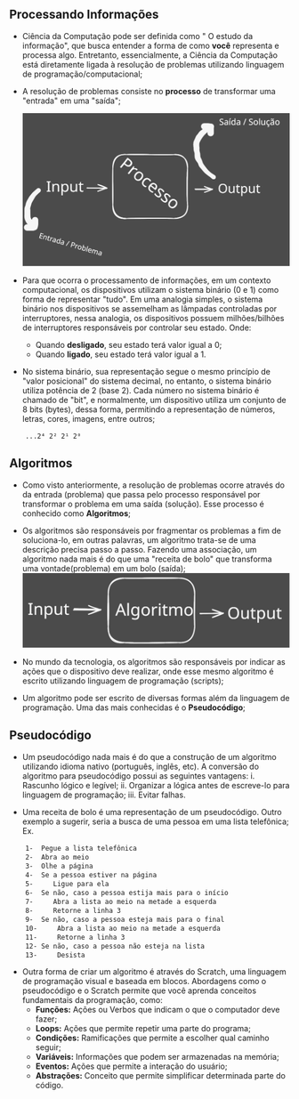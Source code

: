 
## Processando Informações

- Ciência da Computação pode ser definida como  " O estudo da informação", que busca entender a forma de como **você** representa e processa algo. Entretanto, essencialmente, a Ciência da Computação está diretamente ligada à resolução de problemas utilizando linguagem de programação/computacional;

- A resolução de problemas consiste no **processo** de transformar uma "entrada" em uma "saída";

	<img src="Assets/Drawing 2025-07-29 22.25.26.excalidraw.svg">

- Para que ocorra o processamento de informações,  em um contexto computacional, os dispositivos utilizam o sistema binário (0 e 1) como forma de representar "tudo". Em uma analogia simples, o sistema binário nos dispositivos se assemelham as lâmpadas controladas por interruptores, nessa analogia, os dispositivos possuem milhões/bilhões de interruptores responsáveis por controlar seu estado. Onde:
	- Quando **desligado**, seu estado terá valor igual a 0;
	- Quando **ligado**, seu estado terá valor igual a 1.

- No sistema binário, sua representação segue o mesmo princípio de "valor posicional" do sistema decimal, no entanto, o sistema binário utiliza potência de 2 (base 2). Cada número  no sistema binário é chamado de "bit", e normalmente, um dispositivo utiliza um conjunto de 8 bits (bytes), dessa forma, permitindo a representação de números, letras, cores, imagens, entre outros;
```
	...2⁴ 2² 2¹ 2⁰
```

## Algoritmos

- Como visto anteriormente, a resolução de problemas ocorre através do da entrada (problema) que passa pelo processo responsável por transformar o problema em uma saída (solução). Esse processo é conhecido como **Algoritmos**; 

- Os algoritmos são responsáveis por fragmentar os problemas a fim de soluciona-lo, em outras palavras, um algoritmo trata-se de uma descrição precisa passo a passo. Fazendo uma associação, um algoritmo nada mais é do que uma "receita de bolo" que transforma uma vontade(problema) em um bolo (saída);
	<img src="Assets/Drawing 2025-07-29 23.11.42.excalidraw.svg">

- No mundo da tecnologia, os algoritmos são responsáveis por indicar as ações que o dispositivo deve realizar,  onde esse mesmo algoritmo é escrito utilizando linguagem de programação (scripts);

- Um algoritmo pode ser escrito de diversas formas além da linguagem de programação. Uma das mais conhecidas é o **Pseudocódigo**;

## Pseudocódigo

- Um pseudocódigo nada mais é do que a construção de um algoritmo utilizando idioma nativo (português, inglês, etc). A conversão do algoritmo para pseudocódigo possui as seguintes vantagens:
	i. Rascunho lógico e legível;
	ii. Organizar a lógica antes de escreve-lo para linguagem de programação;
	iii. Evitar falhas.

- Uma receita de bolo é uma representação de um pseudocódigo. Outro exemplo a sugerir, seria a busca de uma pessoa em uma lista telefônica;
	Ex.
```
	1-  Pegue a lista telefônica
	2-  Abra ao meio
	3-  Olhe a página
	4-  Se a pessoa estiver na página
	5-     Ligue para ela
	6-  Se não, caso a pessoa estija mais para o início
	7-     Abra a lista ao meio na metade a esquerda
	8-     Retorne a linha 3
	9-  Se não, caso a pessoa esteja mais para o final
	10-     Abra a lista ao meio na metade a esquerda
	11-     Retorne a linha 3
	12- Se não, caso a pessoa não esteja na lista
	13-     Desista
```

- Outra forma de criar um algoritmo é através do Scratch, uma linguagem de programação visual e baseada em blocos. Abordagens como o pseudocódigo e o Scratch permite que você aprenda conceitos fundamentais da programação, como:
	- **Funções:** Ações ou Verbos que indicam o que o computador deve fazer;
	- **Loops:** Ações que permite repetir uma parte do programa;
	- **Condições:** Ramificações que permite a escolher qual caminho seguir;
	- **Variáveis:** Informações que podem ser armazenadas na memória;
	- **Eventos:** Ações que permite a interação do usuário;
	- **Abstrações:** Conceito que permite simplificar determinada parte do código.
